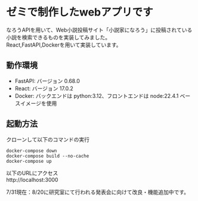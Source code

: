 # ゼミで制作したwebアプリです

なろうAPIを用いて、Web小説投稿サイト「小説家になろう」に投稿されている小説を検索できるものを実装してみました。  
React,FastAPI,Dockerを用いて実装しています。

## 動作環境  
* FastAPI: バージョン 0.68.0  
* React: バージョン 17.0.2  
* Docker: バックエンドは python:3.12、フロントエンドは node:22.4.1 ベースイメージを使用  

## 起動方法  
クローンして以下のコマンドの実行  
~~~
docker-compose down
docker-compose build --no-cache
docker-compose up
~~~
以下のURLにアクセス  
http://localhost:3000

7/31現在：8/20に研究室にて行われる発表会に向けて改良・機能追加中です。
